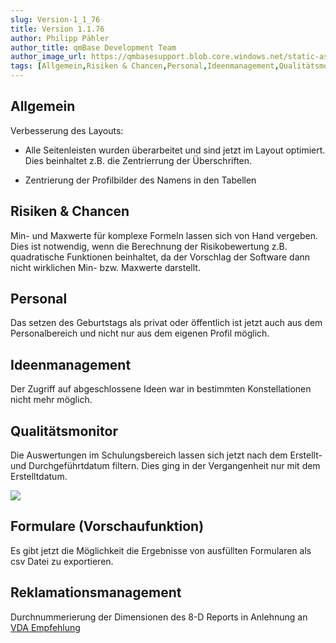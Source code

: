 ```yaml
---
slug: Version-1_1_76
title: Version 1.1.76
author: Philipp Pähler
author_title: qmBase Development Team
author_image_url: https://qmbasesupport.blob.core.windows.net/static-assets/img/persons/paehler_round.png
tags: [Allgemein,Risiken & Chancen,Personal,Ideenmanagement,Qualitätsmonitor,Formulare (Vorschaufunktion),Reklamationsmanagement, Changelog]
---
```

## Allgemein

Verbesserung des Layouts:

*   Alle Seitenleisten wurden überarbeitet und sind jetzt im Layout optimiert. Dies beinhaltet z.B. die Zentrierrung der Überschriften.

*   Zentrierung der Profilbilder des Namens in den Tabellen

## Risiken & Chancen

Min- und Maxwerte für komplexe Formeln lassen sich von Hand vergeben. Dies ist notwendig, wenn die Berechnung der Risikobewertung z.B. quadratische Funktionen beinhaltet, da der Vorschlag der Software dann nicht wirklichen Min- bzw. Maxwerte darstellt.

## Personal

Das setzen des Geburtstags als privat oder öffentlich ist jetzt auch aus dem Personalbereich und nicht nur aus dem eigenen Profil möglich.

## Ideenmanagement

Der Zugriff auf abgeschlossene Ideen war in bestimmten Konstellationen nicht mehr möglich.

## Qualitätsmonitor

Die Auswertungen im Schulungsbereich lassen sich jetzt nach dem Erstellt- und Durchgeführtdatum filtern. Dies ging in der Vergangenheit nur mit dem Erstelltdatum.

![](https://caqadmin.blob.core.windows.net/releasenotes/61-images/mceclip0.png)

## Formulare (Vorschaufunktion)

Es gibt jetzt die Möglichkeit die Ergebnisse von ausfüllten Formularen als csv Datei zu exportieren.

## Reklamationsmanagement

Durchnummerierung der Dimensionen des 8-D Reports in Anlehnung an [VDA Empfehlung](https://vda-qmc.de/fileadmin/redakteur/Publikationen/Gelbdrucke/8D/VDA_Gelbband_8D.pdf)